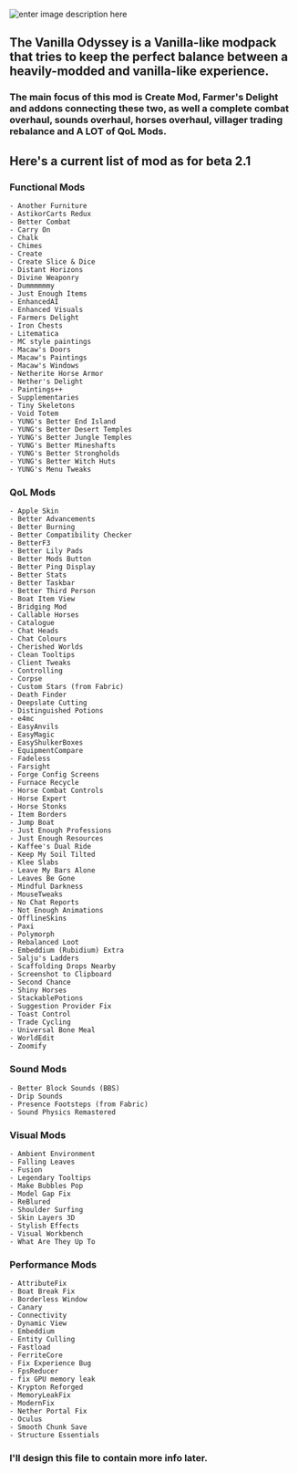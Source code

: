 ![enter image description here](https://i.ibb.co/tPRw0fn/Untitled-1.png)
## The Vanilla Odyssey is a Vanilla-like modpack that tries to keep the perfect balance between a heavily-modded and vanilla-like experience. 
### The main focus of this mod is Create Mod, Farmer's Delight and addons connecting these two, as well a complete combat overhaul, sounds overhaul, horses overhaul, villager trading rebalance and A LOT of QoL Mods.
## Here's a current list of mod as for beta 2.1
### Functional Mods
``` 
- Another Furniture
- AstikorCarts Redux
- Better Combat
- Carry On
- Chalk
- Chimes
- Create
- Create Slice & Dice
- Distant Horizons
- Divine Weaponry
- Dummmmmmy
- Just Enough Items
- EnhancedAI
- Enhanced Visuals
- Farmers Delight
- Iron Chests
- Litematica
- MC style paintings
- Macaw's Doors
- Macaw's Paintings
- Macaw's Windows
- Netherite Horse Armor
- Nether's Delight
- Paintings++
- Supplementaries
- Tiny Skeletons
- Void Totem
- YUNG's Better End Island
- YUNG's Better Desert Temples
- YUNG's Better Jungle Temples
- YUNG's Better Mineshafts
- YUNG's Better Strongholds
- YUNG's Better Witch Huts
- YUNG's Menu Tweaks
```
### QoL Mods
``` 
- Apple Skin
- Better Advancements
- Better Burning
- Better Compatibility Checker
- BetterF3
- Better Lily Pads
- Better Mods Button
- Better Ping Display
- Better Stats
- Better Taskbar
- Better Third Person
- Boat Item View
- Bridging Mod
- Callable Horses
- Catalogue
- Chat Heads
- Chat Colours
- Cherished Worlds
- Clean Tooltips
- Client Tweaks
- Controlling
- Corpse
- Custom Stars (from Fabric)
- Death Finder
- Deepslate Cutting
- Distinguished Potions
- e4mc
- EasyAnvils
- EasyMagic
- EasyShulkerBoxes
- EquipmentCompare
- Fadeless
- Farsight
- Forge Config Screens
- Furnace Recycle
- Horse Combat Controls
- Horse Expert
- Horse Stonks
- Item Borders
- Jump Boat
- Just Enough Professions
- Just Enough Resources
- Kaffee's Dual Ride
- Keep My Soil Tilted
- Klee Slabs
- Leave My Bars Alone
- Leaves Be Gone
- Mindful Darkness
- MouseTweaks
- No Chat Reports
- Not Enough Animations
- OfflineSkins
- Paxi
- Polymorph
- Rebalanced Loot
- Embeddium (Rubidium) Extra
- Salju's Ladders
- Scaffolding Drops Nearby
- Screenshot to Clipboard
- Second Chance
- Shiny Horses
- StackablePotions
- Suggestion Provider Fix
- Toast Control
- Trade Cycling
- Universal Bone Meal
- WorldEdit
- Zoomify
```
### Sound Mods
``` 
- Better Block Sounds (BBS)
- Drip Sounds
- Presence Footsteps (from Fabric)
- Sound Physics Remastered
```
### Visual Mods
``` 
- Ambient Environment
- Falling Leaves
- Fusion
- Legendary Tooltips
- Make Bubbles Pop
- Model Gap Fix
- ReBlured
- Shoulder Surfing
- Skin Layers 3D
- Stylish Effects
- Visual Workbench
- What Are They Up To
```
### Performance Mods
``` 
- AttributeFix
- Boat Break Fix
- Borderless Window
- Canary
- Connectivity
- Dynamic View
- Embeddium
- Entity Culling
- Fastload
- FerriteCore
- Fix Experience Bug
- FpsReducer
- fix GPU memory leak
- Krypton Reforged
- MemoryLeakFix
- ModernFix
- Nether Portal Fix
- Oculus
- Smooth Chunk Save
- Structure Essentials
```

### I'll design this file to contain more info later.
